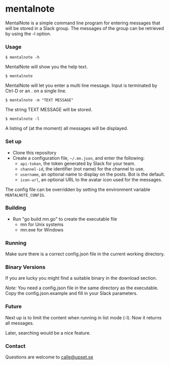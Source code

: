 # mentalnote

MentalNote is a simple command line program for entering messages that will be stored in a Slack group. The messages of the group can be retrieved by using the -l option.

### Usage ###

```
$ mentalnote -h
```

MentalNote will show you the help text.

```
$ mentalnote
```

MentalNote will let you enter a multi line message. Input is terminated by Ctrl-D or an . on a single line.

```
$ mentalnote -m "TEXT MESSAGE"
```

The string TEXT MESSAGE will be stored.

```
$ mentalnote -l
```

A listing of (at the moment) all messages will be displayed.

### Set up ###

* Clone this repository
* Create a configuration file, `~/.mn.json`, and enter the following:
    * `api-token`, the token generated by Slack for your team.
	* `channel-id`, the identifier (not name) for the channel to use.
	* `username`, an optional name to display on the posts. Bot is the default.
	* `icon-url`, an optional URL to the avatar icon used for the messages.

The config file can be overridden by setting the environment variable
`MENTALNOTE_CONFIG`.

### Building ###

* Run "go build mn.go" to create the executable file
    * mn for Unix systems
    * mn.exe for Windows

### Running ###

Make sure there is a correct config.json file in the current working directory.

### Binary Versions ###

If you are lucky you might find a suitable binary in the download section.

*Note:* You need a config.json file in the same directory as the executable. Copy the config.json.example and fill in your Slack parameters.

### Future ###

Next up is to limit the content when running in list mode (-l). Now it returns all messages.

Later, searching would be a nice feature.

### Contact ###

Questions are welcome to [calle@upset.se](mailto:calle@upset.se)


